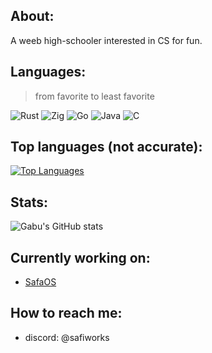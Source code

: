 ## About:
A weeb high-schooler interested in CS for fun.

## Languages:
>from favorite to least favorite

![Rust](https://img.shields.io/badge/Rust-orange.svg?style=for-the-badge&logo=Rust) ![Zig](https://img.shields.io/badge/Zig-black.svg?style=for-the-badge&logo=zig) ![Go](https://img.shields.io/badge/Go-blue.svg?style=for-the-badge&logo=go&logoColor=white) ![Java](https://img.shields.io/badge/java-black.svg?style=for-the-badge&logo=openjdk&logoColor=white) ![C](https://img.shields.io/badge/-black.svg?style=for-the-badge&logo=C)
## Top languages (not accurate):
 [![Top Languages](https://github-readme-stats-jet-iota-97.vercel.app/api/top-langs/?username=ObserverUnit&role=OWNER,COLLABORATOR,ORGANIZATION_MEMBER&theme=radical&layout=compact)](https://github.com/ObserverUnit)
## Stats:
![Gabu's GitHub stats](https://github-readme-stats-jet-iota-97.vercel.app/api?username=ObserverUnit&role=OWNER,COLLABORATOR,ORGANIZATION_MEMBER&show_icons=true&theme=radical)
## Currently working on: 
- [SafaOS](https://github.com/SafaOS/SafaOS)

## How to reach me:
   - discord: @safiworks
